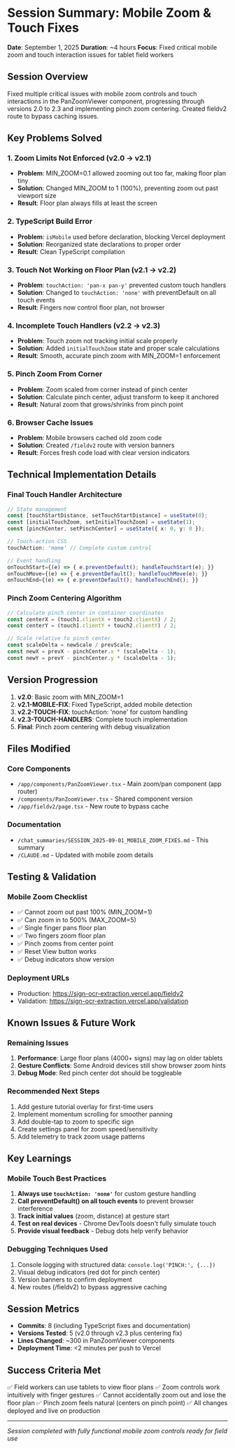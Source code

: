 # Session Summary: Mobile Zoom & Touch Fixes
**Date**: September 1, 2025
**Duration**: ~4 hours
**Focus**: Fixed critical mobile zoom and touch interaction issues for tablet field workers

## Session Overview
Fixed multiple critical issues with mobile zoom controls and touch interactions in the PanZoomViewer component, progressing through versions 2.0 to 2.3 and implementing pinch zoom centering. Created fieldv2 route to bypass caching issues.

## Key Problems Solved

### 1. **Zoom Limits Not Enforced (v2.0 → v2.1)**
- **Problem**: MIN_ZOOM=0.1 allowed zooming out too far, making floor plan tiny
- **Solution**: Changed MIN_ZOOM to 1 (100%), preventing zoom out past viewport size
- **Result**: Floor plan always fills at least the screen

### 2. **TypeScript Build Error**
- **Problem**: `isMobile` used before declaration, blocking Vercel deployment
- **Solution**: Reorganized state declarations to proper order
- **Result**: Clean TypeScript compilation

### 3. **Touch Not Working on Floor Plan (v2.1 → v2.2)**
- **Problem**: `touchAction: 'pan-x pan-y'` prevented custom touch handlers
- **Solution**: Changed to `touchAction: 'none'` with preventDefault on all touch events
- **Result**: Fingers now control floor plan, not browser

### 4. **Incomplete Touch Handlers (v2.2 → v2.3)**
- **Problem**: Touch zoom not tracking initial scale properly
- **Solution**: Added `initialTouchZoom` state and proper scale calculations
- **Result**: Smooth, accurate pinch zoom with MIN_ZOOM=1 enforcement

### 5. **Pinch Zoom From Corner**
- **Problem**: Zoom scaled from corner instead of pinch center
- **Solution**: Calculate pinch center, adjust transform to keep it anchored
- **Result**: Natural zoom that grows/shrinks from pinch point

### 6. **Browser Cache Issues**
- **Problem**: Mobile browsers cached old zoom code
- **Solution**: Created `/fieldv2` route with version banners
- **Result**: Forces fresh code load with clear version indicators

## Technical Implementation Details

### Final Touch Handler Architecture
```typescript
// State management
const [touchStartDistance, setTouchStartDistance] = useState(0);
const [initialTouchZoom, setInitialTouchZoom] = useState(1);
const [pinchCenter, setPinchCenter] = useState({ x: 0, y: 0 });

// Touch-action CSS
touchAction: 'none' // Complete custom control

// Event handling
onTouchStart={(e) => { e.preventDefault(); handleTouchStart(e); }}
onTouchMove={(e) => { e.preventDefault(); handleTouchMove(e); }}
onTouchEnd={(e) => { e.preventDefault(); handleTouchEnd(); }}
```

### Pinch Zoom Centering Algorithm
```typescript
// Calculate pinch center in container coordinates
const centerX = (touch1.clientX + touch2.clientX) / 2;
const centerY = (touch1.clientY + touch2.clientY) / 2;

// Scale relative to pinch center
const scaleDelta = newScale / prevScale;
const newX = prevX - pinchCenter.x * (scaleDelta - 1);
const newY = prevY - pinchCenter.y * (scaleDelta - 1);
```

## Version Progression

1. **v2.0**: Basic zoom with MIN_ZOOM=1
2. **v2.1-MOBILE-FIX**: Fixed TypeScript, added mobile detection
3. **v2.2-TOUCH-FIX**: touchAction: 'none' for custom handling
4. **v2.3-TOUCH-HANDLERS**: Complete touch implementation
5. **Final**: Pinch zoom centering with debug visualization

## Files Modified

### Core Components
- `/app/components/PanZoomViewer.tsx` - Main zoom/pan component (app router)
- `/components/PanZoomViewer.tsx` - Shared component version
- `/app/fieldv2/page.tsx` - New route to bypass cache

### Documentation
- `/chat_summaries/SESSION_2025-09-01_MOBILE_ZOOM_FIXES.md` - This summary
- `/CLAUDE.md` - Updated with mobile zoom details

## Testing & Validation

### Mobile Zoom Checklist
- ✅ Cannot zoom out past 100% (MIN_ZOOM=1)
- ✅ Can zoom in to 500% (MAX_ZOOM=5)
- ✅ Single finger pans floor plan
- ✅ Two fingers zoom floor plan
- ✅ Pinch zooms from center point
- ✅ Reset View button works
- ✅ Debug indicators show version

### Deployment URLs
- Production: https://sign-ocr-extraction.vercel.app/fieldv2
- Validation: https://sign-ocr-extraction.vercel.app/validation

## Known Issues & Future Work

### Remaining Issues
1. **Performance**: Large floor plans (4000+ signs) may lag on older tablets
2. **Gesture Conflicts**: Some Android devices still show browser zoom hints
3. **Debug Mode**: Red pinch center dot should be toggleable

### Recommended Next Steps
1. Add gesture tutorial overlay for first-time users
2. Implement momentum scrolling for smoother panning
3. Add double-tap to zoom to specific sign
4. Create settings panel for zoom speed/sensitivity
5. Add telemetry to track zoom usage patterns

## Key Learnings

### Mobile Touch Best Practices
1. **Always use `touchAction: 'none'`** for custom gesture handling
2. **Call preventDefault() on all touch events** to prevent browser interference
3. **Track initial values** (zoom, distance) at gesture start
4. **Test on real devices** - Chrome DevTools doesn't fully simulate touch
5. **Provide visual feedback** - Debug dots help verify behavior

### Debugging Techniques Used
1. Console logging with structured data: `console.log('PINCH:', {...})`
2. Visual debug indicators (red dot for pinch center)
3. Version banners to confirm deployment
4. New routes (/fieldv2) to bypass aggressive caching

## Session Metrics
- **Commits**: 8 (including TypeScript fixes and documentation)
- **Versions Tested**: 5 (v2.0 through v2.3 plus centering fix)
- **Lines Changed**: ~300 in PanZoomViewer components
- **Deployment Time**: <2 minutes per push to Vercel

## Success Criteria Met
✅ Field workers can use tablets to view floor plans
✅ Zoom controls work intuitively with finger gestures
✅ Cannot accidentally zoom out and lose the floor plan
✅ Pinch zoom feels natural (centers on pinch point)
✅ All changes deployed and live on production

---
*Session completed with fully functional mobile zoom controls ready for field use*